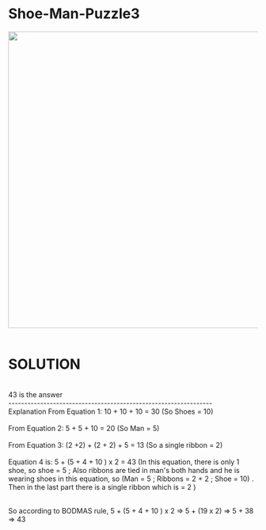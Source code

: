 # Shoe-Man-Puzzle3
<img align="center" width="600" src="https://user-images.githubusercontent.com/85172635/139574619-16d5d024-660d-4736-a702-386f570f136a.jpg">
<br><br>
<h1>SOLUTION</h1>
<br>
43 is the answer<br>
----------------------------------------------------------------<br>
Explanation
From Equation 1: 10 + 10 + 10 = 30   (So Shoes = 10)<br><br>
From Equation 2: 5 + 5 + 10 = 20   (So Man = 5)<br><br>
From Equation 3: (2 +2) + (2 + 2) + 5 = 13   (So a single ribbon = 2)<br><br>
Equation 4 is: 5 + (5 + 4 + 10 ) x 2 = 43   (In this equation, there is only 1 shoe, so shoe = 5 ; Also ribbons are tied in man's both hands and he is wearing shoes in this equation, so (Man = 5 ; Ribbons = 2 + 2 ; Shoe = 10) . Then in the last part there is a single ribbon which is = 2 )<br><br>

So according to BODMAS rule,
5 + (5 + 4 + 10 ) x 2
=> 5 + (19 x 2)
=> 5 + 38
=> 43

